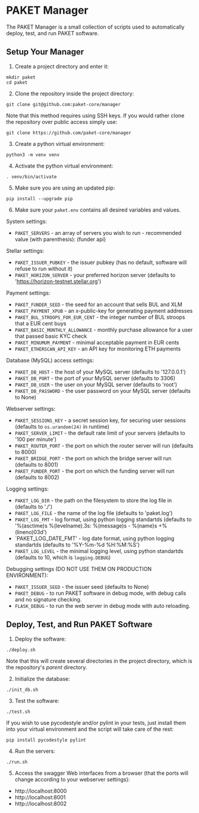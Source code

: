 PAKET Manager
=============

The PAKET Manager is a small collection of scripts used to automatically deploy, test, and run PAKET software.

Setup Your Manager
------------------

1. Create a project directory and enter it:
```shell
mkdir paket
cd paket
```

2. Clone the repository inside the project directory:
```shell
git clone git@github.com:paket-core/manager
```

Note that this method requires using SSH keys. If you would rather clone the
repository over public access simply use:
```shell
git clone https://github.com/paket-core/manager
```

3. Create a python virtual environment:
```shell
python3 -m venv venv
```

4. Activate the python virtual environment:
```shell
. venv/bin/activate
```

5. Make sure you are using an updated pip:
```shell
pip install --upgrade pip
```

6. Make sure your `paket.env` contains all desired variables and values.

System settings:
  * `PAKET_SERVERS` - an array of servers you wish to run - recommended value (with parenthesis): (funder api)

Stellar settings:
  * `PAKET_ISSUER_PUBKEY` - the issuer pubkey (has no default, software will
    refuse to run without it)
  * `PAKET_HORIZON_SERVER` - your preferred horizon server (defaults to
    'https://horizon-testnet.stellar.org')

Payment settings:
  * `PAKET_FUNDER_SEED` - the seed for an account that sells BUL and XLM
  * `PAKET_PAYMENT_XPUB` - an x-public-key for generating payment addresses
  * `PAKET_BUL_STROOPS_FOR_EUR_CENT` - the integer number of BUL stroops that a EUR cent buys
  * `PAKET_BASIC_MONTHLY_ALLOWANCE` - monthly purchase allowance for a user that passed basic KYC check
  * `PAKET_MINUMUM_PAYMENT` - minimal acceptable payment in EUR cents
  * `PAKET_ETHERSCAN_API_KEY` - an API key for monitoring ETH payments

Database (MySQL) access settings:
  * `PAKET_DB_HOST` - the host of your MySQL server (defaults to '127.0.0.1')
  * `PAKET_DB_PORT` - the port of your MySQL server (defaults to 3306)
  * `PAKET_DB_USER` - the user on your MySQL server (defaults to 'root')
  * `PAKET_DB_PASSWORD` - the user password on your MySQL server (defaults to None)

Webserver settings:
  * `PAKET_SESSIONS_KEY` - a secret session key, for securing user sessions
    (defaults to `os.urandom(24)` in runtime)
  * `PAKET_SERVER_LIMIT` - the default rate limit of your servers (defaults to
    '100 per minute')
  * `PAKET_ROUTER_PORT` - the port on which the router server will run (defaults to 8000)
  * `PAKET_BRIDGE_PORT` - the port on which the bridge server will run (defaults to 8001)
  * `PAKET_FUNDER_PORT` - the port on which the funding server will run
    (defaults to 8002)

Logging settings:
  * `PAKET_LOG_DIR` - the path on the filesystem to store the log file in
    (defaults to './')
  * `PAKET_LOG_FILE` - the name of the log file (defaults to 'paket.log')
  * `PAKET_LOG_FMT` - log format, using python logging standartds (defaults to
    '%(asctime)s %(levelname).3s: %(message)s - %(name)s +%(lineno)03d')
  * `PAKET_LOG_DATE_FMT' - log date format, using python logging standartds
    (defaults to '%Y-%m-%d %H:%M:%S')
  * `PAKET_LOG_LEVEL` - the minimal logging level, using python standartds
    (defaults to 10, which is `logging.DEBUG`)

Debugging settings (DO NOT USE THEM ON PRODUCTION ENVIRONMENT):
  * `PAKET_ISSUER_SEED` - the issuer seed (defaults to None)
  * `PAKET_DEBUG` - to run PAKET software in debug mode, with debug calls and no signature checking.
  * `FLASK_DEBUG` - to run the web server in debug mode with auto reloading.

Deploy, Test, and Run PAKET Software
------------------------------------

1. Deploy the software:
```shell
./deploy.sh
```

Note that this will create several directories in the project directory, which is the repository's *parent* directory.

2. Initialize the database:
```shell
./init_db.sh
```

3. Test the software:
```shell
./test.sh
```

If you wish to use pycodestyle and/or pylint in your tests, just install them
into your virtual environment and the script will take care of the rest:
```shell
pip install pycodestyle pylint
```

4. Run the servers:
```shell
./run.sh
```

5. Access the swagger Web interfaces from a browser (that the ports will change
   according to your webserver settings):
  * http://localhost:8000
  * http://localhost:8001
  * http://localhost:8002
